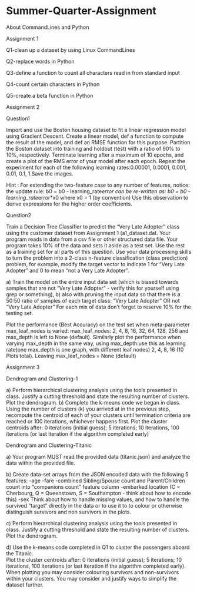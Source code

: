 # Summer-Quarter-Assignment
About CommandLines and Python

Assignment 1

Q1-clean up a dataset by using Linux CommandLines

Q2-replace words in Python

Q3-define a function to count all characters read in from standard input

Q4-count certain characters in Python

Q5-create a beta function in Python

Assignment 2

Question1

Import and use the Boston housing dataset to fit a linear regression model using Gradient Descent. Create a linear model, def a function to compute the result of the model, and def an RMSE function for this purpose. Partition the Boston dataset into training and holdout (test) with a ratio of 90% to 10%, respectively. Terminate learning after a maximum of 10 epochs, and create a plot of the RMS error of your model after each epoch. Repeat the experiment for each of the following learning rates:0.00001, 0.0001, 0.001, 0.01, 0.1, 1.Save the images.

Hint : For extending the two-feature case to any number of features, notice:
the update rule:
b0 = b0 - learning_rate*error
can be re-written as:
b0 = b0 - learning_rate*error*x0
where x0 = 1 (by convention)
Use this observation to derive expressions for the higher order coefficients. 

Question2

Train a Decision Tree Classifier to predict the “Very Late Adopter” class using the customer dataset from Assignment 1 (a1_dataset.dat. Your program reads in data from a csv file or other structured data file. Your program takes 10% of the data and sets it aside as a test set. Use the rest as a training set for all parts of this question. Use your data processing skills to turn the problem into a 2-class n-feature classification (class prediction) problem, for example, modify the target vector to indicate 1 for “Very Late Adopter” and 0 to mean “not a Very Late Adopter”.
 
a) Train the model on the entire input data set (which is biased towards samples that are not “Very Late Adopter” - verify this for yourself using grep or something), 
b) also with pruning the input data so that there is a 50:50 ratio of samples of each target class: “Very Late Adopter” OR not “Very Late Adopter” For each mix of data don’t forget to reserve 10% for the testing set.
 
Plot the performance (Best Accuracy) on the test set when meta-parameter max_leaf_nodes is varied:
max_leaf_nodes: 2, 4, 8, 16, 32, 64, 128, 256 and max_depth is left to None (default). Similarly plot the performance when varying max_depth in the same way, using max_depth:use this as learning rate(one max_depth is one graph, with different leaf nodes) 2, 4, 8, 16 (10 Plots total). Leaving max_leaf_nodes = None (default) 

Assignment 3

Dendrogram and Clustering-1

a) Perform hierarchical clustering analysis using the tools presented in class. Justify a cutting threshold and state the resulting number of clusters. Plot the dendrogram. 
b) Complete the k-means code we began in class. Using the number of clusters (k) you arrived at in the previous step, recompute the centroid of each of your clusters until termination criteria are reached or 100 iterations, whichever happens first. Plot the cluster centroids after: 0 iterations (initial guess); 5 iterations; 10 iterations, 100 iterations (or last iteration if the algorithm completed early) 

Dendrogram and Clustering-Titanic

a) Your program MUST read the provided data (titanic.json) and analyze the data within the provided file.
 
b) Create data-set arrays from the JSON encoded data with the following 5 features:
-age
-fare
-combined Sibling/Spouse count and Parent/Children count into “companions count” feature column
-embarked location (C = Cherbourg, Q = Queenstown, S = Southampton - think about how to encode this)
-sex
Think about how to handle missing values, and how to handle the survived “target” directly in the data or to use it to to colour or otherwise distinguish survivors and non survivors in the plots. 
 
c) Perform hierarchical clustering analysis using the tools presented in class. Justify a cutting threshold and state the resulting number of clusters. Plot the dendrogram.

d) Use the k-means code completed in Q1 to cluster the passengers aboard the Titanic.  
Plot the cluster centroids after: 0 iterations (initial guess); 5 iterations; 10 iterations, 100 iterations (or last iteration if the algorithm completed early).
When plotting you may consider colouring survivors and non-survivors within your clusters. You may consider and justify ways to simplify the dataset further.


